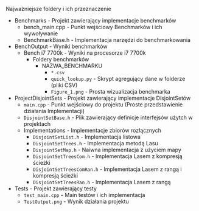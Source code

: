 Najważniejsze foldery i ich przeznaczenie

* Benchmarks - Projekt zawierający implementacje benchmarków
  * bench_main.cpp - Punkt wejściowy Benchmarków i ich wywoływanie
  * BenchmarkBase.h - Implementacja narzędzi do benchmarkowania
* BenchOutput - Wyniki benchmarków
  * Bench i7 7700k - Wyniki na procesorze i7 7700k
    * Foldery benchmarków
      * NAZWA_BENCHMARKU 
         * `*.csv` 
         * `quick_lookup.py` - Skrypt agregujący dane w folderze (pliki CSV)
         * `Figure_1.png` - Prosta wizualizacja benchmarka
* ProjectDisjointSets - Projekt zawierający implementacje DisjointSetów
  * `main.cpp` - Punkt wejściowy do projektu (Proste przedstawienie działania Implementacji)
  * `DisjointSetBase.h` - Plik zawierający definicje interfejsów użytch w projektach
  * Implementations - Implementacje zbiorów rozłącznych
    * `DisjointSetList.h` - Implementacja listowa
    * `DisjointSetTrees.h` - Implementacja metodą Lasu
    * `DisjointSetMap.h` - Naiwna implementacja z użyciem mapy
    * `DisjointSetTreesCom.h` - Implementacja Lasem z kompresją ścieżki
    * `DisjointSetTreesComRan.h`  - Implementacja Lasem z rangą i kompresją ścieżki 
    * `DisjointSetTreesRan.h` - Implementacja Lasem z rangą 
* Tests - Projekt zawierający testy
  * `test_main.cpp` - Main testów i ich implementacja
  * `TestOutput.png` - Wynik działania projektu
